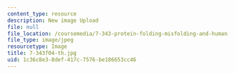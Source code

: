 ```yaml
---
content_type: resource
description: New image Upload
file: null
file_location: /coursemedia/7-343-protein-folding-misfolding-and-human-disease-fall-2004/1c36c8e38def417c7576be186653cc46_7-343f04-th.jpg
file_type: image/jpeg
resourcetype: Image
title: 7-343f04-th.jpg
uid: 1c36c8e3-8def-417c-7576-be186653cc46
---
```

